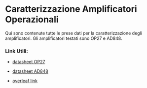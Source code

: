 # **Caratterizzazione Amplificatori Operazionali**

Qui sono contenute tutte le prese dati per la caratterizzazione degli amplificatori.
Gli amplificatori testati sono OP27 e AD848.

### Link Utili:

* [datasheet OP27](https://www.alldatasheet.com/datasheet-pdf/download/48504/AD/OP27.html)

* [datasheet AD848](https://www.alldatasheet.com/datasheet-pdf/download/48470/AD/AD848.html)

* [overleaf link](https://www.overleaf.com/read/msztvtrqpmzd#c09de2)
